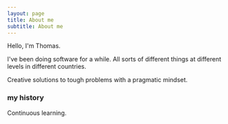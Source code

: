 ```yaml
---
layout: page
title: About me
subtitle: About me
---
```


Hello, I'm Thomas.

I've been doing software for a while. All sorts of different things at different levels in different countries.

Creative solutions to tough problems with a pragmatic mindset.

### my history

Continuous learning.
